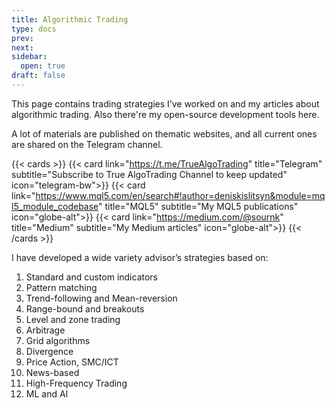 ```yaml
---
title: Algorithmic Trading
type: docs
prev: 
next: 
sidebar:
  open: true
draft: false
---
```


This page contains trading strategies I’ve worked on and my articles about algorithmic trading. Also there're my open-source development tools here.

A lot of materials are published on thematic websites, and all current ones are shared on the Telegram channel.

{{< cards >}}
  {{< card link="https://t.me/TrueAlgoTrading" title="Telegram" subtitle="Subscribe to True AlgoTrading Channel to keep updated" icon="telegram-bw">}}
  {{< card link="https://www.mql5.com/en/search#!author=deniskislitsyn&module=mql5_module_codebase" title="MQL5" subtitle="My MQL5 publications" icon="globe-alt">}}
  {{< card link="https://medium.com/@sournk" title="Medium" subtitle="My Medium articles" icon="globe-alt">}}
{{< /cards >}}

I have developed a wide variety advisor’s strategies based on:
1. Standard and custom indicators
2. Pattern matching
3. Trend-following and Mean-reversion
4. Range-bound and breakouts
5. Level and zone trading
6. Arbitrage
7. Grid algorithms
8. Divergence
9. Price Action, SMC/ICT
10. News-based
11. High-Frequency Trading
12. ML and AI


